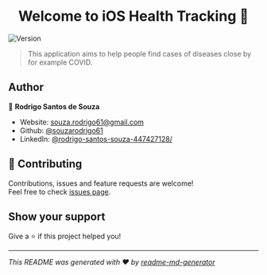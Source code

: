 <h1 align="center">Welcome to iOS Health Tracking 👋</h1>
<p>
  <img alt="Version" src="https://img.shields.io/badge/version-1.0.0 -- Work Progress-blue.svg?cacheSeconds=2592000" />
</p>

> This application aims to help people find cases of diseases close by for example COVID.

## Author

👤 **Rodrigo Santos de Souza**

* Website: souza.rodrigo61@gmail.com
* Github: [@souzarodrigo61](https://github.com/souzarodrigo61)
* LinkedIn: [@rodrigo-santos-souza-447427128\/](https://linkedin.com/in/rodrigo-santos-souza-447427128\/)

## 🤝 Contributing

Contributions, issues and feature requests are welcome!<br />Feel free to check [issues page](https://github.com/pos-graduacao-ucb/ios-heath-tracking/issues). 

## Show your support

Give a ⭐️ if this project helped you!

***
_This README was generated with ❤️ by [readme-md-generator](https://github.com/kefranabg/readme-md-generator)_